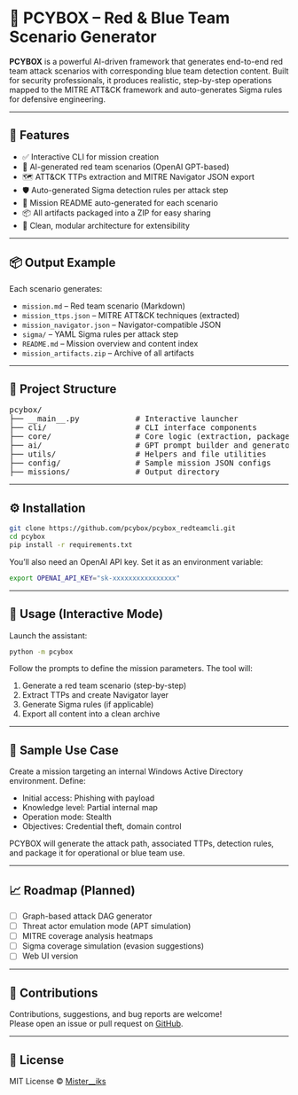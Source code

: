 # 🧠 PCYBOX – Red & Blue Team Scenario Generator

**PCYBOX** is a powerful AI-driven framework that generates end-to-end red team attack scenarios with corresponding blue team detection content. Built for security professionals, it produces realistic, step-by-step operations mapped to the MITRE ATT&CK framework and auto-generates Sigma rules for defensive engineering.

---

## 🚀 Features

- ✅ Interactive CLI for mission creation  
- 🧠 AI-generated red team scenarios (OpenAI GPT-based)  
- 🗺️ ATT&CK TTPs extraction and MITRE Navigator JSON export  
- 🛡️ Auto-generated Sigma detection rules per attack step  
- 📘 Mission README auto-generated for each scenario  
- 📦 All artifacts packaged into a ZIP for easy sharing  
- 🧰 Clean, modular architecture for extensibility  

---

## 📦 Output Example

Each scenario generates:

- `mission.md` – Red team scenario (Markdown)  
- `mission_ttps.json` – MITRE ATT&CK techniques (extracted)  
- `mission_navigator.json` – Navigator-compatible JSON  
- `sigma/` – YAML Sigma rules per attack step  
- `README.md` – Mission overview and content index  
- `mission_artifacts.zip` – Archive of all artifacts  

---

## 📂 Project Structure

<pre>
pcybox/
├── __main__.py            # Interactive launcher
├── cli/                   # CLI interface components
├── core/                  # Core logic (extraction, packager, Sigma, etc.)
├── ai/                    # GPT prompt builder and generator
├── utils/                 # Helpers and file utilities
├── config/                # Sample mission JSON configs
├── missions/              # Output directory
</pre>

---

## ⚙️ Installation

```bash
git clone https://github.com/pcybox/pcybox_redteamcli.git
cd pcybox
pip install -r requirements.txt
```

You’ll also need an OpenAI API key. Set it as an environment variable:

```bash
export OPENAI_API_KEY="sk-xxxxxxxxxxxxxxxx"
```

---

## 🧪 Usage (Interactive Mode)

Launch the assistant:

```bash
python -m pcybox
```

Follow the prompts to define the mission parameters. The tool will:

1. Generate a red team scenario (step-by-step)  
2. Extract TTPs and create Navigator layer  
3. Generate Sigma rules (if applicable)  
4. Export all content into a clean archive  

---

## 📘 Sample Use Case

Create a mission targeting an internal Windows Active Directory environment. Define:

- Initial access: Phishing with payload  
- Knowledge level: Partial internal map  
- Operation mode: Stealth  
- Objectives: Credential theft, domain control  

PCYBOX will generate the attack path, associated TTPs, detection rules, and package it for operational or blue team use.

---

## 📈 Roadmap (Planned)

- [ ] Graph-based attack DAG generator  
- [ ] Threat actor emulation mode (APT simulation)  
- [ ] MITRE coverage analysis heatmaps  
- [ ] Sigma coverage simulation (evasion suggestions)  
- [ ] Web UI version  

---

## 🤝 Contributions

Contributions, suggestions, and bug reports are welcome!  
Please open an issue or pull request on [GitHub](https://github.com/pcybox/pcybox_redteamcli.git).

---

## 📜 License

MIT License © [Mister__iks](https://github.com/Mister-iks)
